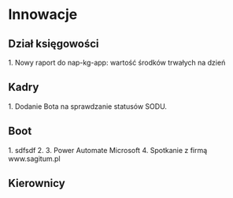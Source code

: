 # Innowacje

<h2>Dział księgowości</h2>
1. Nowy raport do nap-kg-app: wartość środków trwałych na dzień 

<h2>Kadry</h2>
1. Dodanie Bota na sprawdzanie statusów SODU.


<h2>Boot</h2>
1. sdfsdf
2. 
3. Power Automate Microsoft
4. Spotkanie z firmą  www.sagitum.pl

<h2>Kierownicy</h2>


